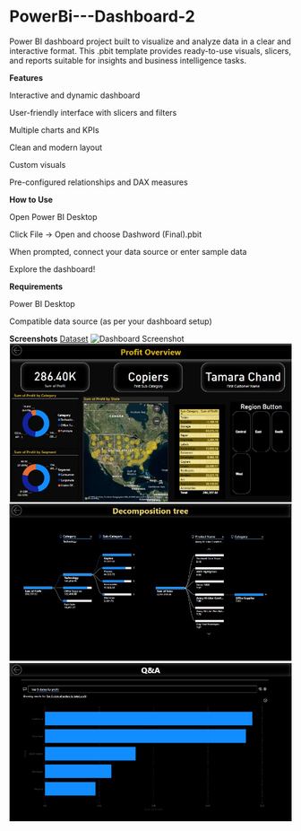 # PowerBi---Dashboard-2
Power BI dashboard project built to visualize and analyze data in a clear and interactive format. This .pbit template provides ready-to-use visuals, slicers, and reports suitable for insights and business intelligence tasks.

**Features**

Interactive and dynamic dashboard

User-friendly interface with slicers and filters

Multiple charts and KPIs

Clean and modern layout

Custom visuals 

Pre-configured relationships and DAX measures

**How to Use**

Open Power BI Desktop

Click File → Open and choose Dashword (Final).pbit

When prompted, connect your data source or enter sample data

Explore the dashboard!


**Requirements**

Power BI Desktop

Compatible data source (as per your dashboard setup)

**Screenshots**
<a href="https://github.com/KhansuliPrachi/PowerBi---Dashboard-2/blob/main/Sample%20-%20Superstore.xlsx" target="_blank"> Dataset</a>
![Dashboard Screenshot]([screenshots/dashboard_view.png](https://github.com/KhansuliPrachi/PowerBi---Dashboard-2/blob/main/coverpage.jpg))
![Dashboard Screenshot](https://github.com/KhansuliPrachi/PowerBi---Dashboard-2/blob/main/Analysis%20data%201.jpg)
![Dashboard Screenshot](https://github.com/KhansuliPrachi/PowerBi---Dashboard-2/blob/main/Analysis%20data%203.jpg)
![Dashboard Screenshot](https://github.com/KhansuliPrachi/PowerBi---Dashboard-2/blob/main/Analysis%20data%204.jpg)
